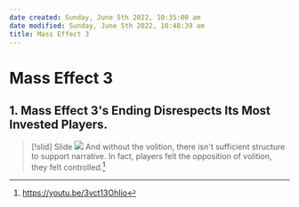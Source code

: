 ```yaml
---
date created: Sunday, June 5th 2022, 10:35:00 am
date modified: Sunday, June 5th 2022, 10:48:39 am
title: Mass Effect 3
---
```


# Mass Effect 3

## 1. Mass Effect 3's Ending Disrespects Its Most Invested Players.

>[!slid] Slide
>![](https://i.imgur.com/BiSrpLr.png)
>And without the volition, there isn't sufficient structure to support narrative. In fact, players felt the opposition of volition, they felt controlled.[^1]

[^1]: https://youtu.be/3vct13OhIio
